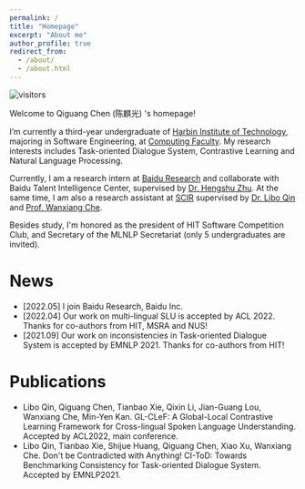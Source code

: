 ```yaml
---
permalink: /
title: "Homepage"
excerpt: "About me"
author_profile: true
redirect_from:
  - /about/
  - /about.html
---
```


![visitors](https://visitor-badge.glitch.me/badge?page_id=lightchen233.github.io&right_color=green)

Welcome to Qiguang Chen  (陈麒光) 's homepage!

I’m currently a third-year undergraduate of [Harbin Institute of Technology](http://www.hit.edu.cn/), majoring in Software Engineering, at [Computing Faculty](http://cs.hit.edu.cn/). My research interests includes Task-oriented Dialogue System, Contrastive Learning and Natural Language Processing.

Currently, I am a research intern at [Baidu Research](http://research.baidu.com/) and collaborate with Baidu Talent Intelligence Center, supervised by [Dr. Hengshu Zhu](https://www.zhuhengshu.com/). At the same time, I am also a research assistant at [SCIR](http://ir.hit.edu.cn/) supervised by [Dr. Libo Qin](http://ir.hit.edu.cn/~lbqin/) and [Prof. Wanxiang Che](http://ir.hit.edu.cn/~car/).

Besides study, I'm honored as the president of HIT Software Competition Club, and Secretary of the MLNLP Secretariat (only 5 undergraduates are invited).

# News

- \[2022.05\] I join Baidu Research, Baidu Inc.
- \[2022.04\] Our work on multi-lingual SLU is accepted by ACL 2022. Thanks for co-authors from HIT, MSRA and NUS!
- \[2021.09\] Our work on inconsistencies in Task-oriented Dialogue System is accepted by EMNLP 2021. Thanks for co-authors from HIT!

# Publications

- Libo Qin, Qiguang Chen, Tianbao Xie, Qixin Li, Jian-Guang Lou, Wanxiang Che, Min-Yen Kan. GL-CLeF: A Global-Local Contrastive Learning Framework for Cross-lingual Spoken Language Understanding.  Accepted by ACL2022, main conference.
- Libo Qin, Tianbao Xie, Shijue Huang, Qiguang Chen, Xiao Xu, Wanxiang Che. Don't be Contradicted with Anything! CI-ToD: Towards Benchmarking Consistency for Task-oriented Dialogue System. Accepted by EMNLP2021.
